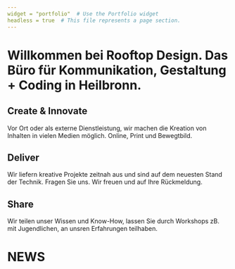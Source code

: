 ```yaml
---
widget = "portfolio"  # Use the Portfolio widget
headless = true  # This file represents a page section.
---
```


#  Willkommen bei Rooftop Design. Das Büro für Kommunikation, Gestaltung + Coding in Heilbronn.


## Create & Innovate

Vor Ort oder als externe Dienstleistung, wir machen die Kreation von Inhalten in vielen Medien möglich. Online, Print und Bewegtbild.

## Deliver
Wir liefern kreative Projekte zeitnah aus und sind auf dem neuesten Stand der Technik. Fragen Sie uns. Wir freuen und auf Ihre Rückmeldung. 

## Share
Wir teilen unser Wissen und Know-How, lassen Sie durch Workshops zB. mit Jugendlichen, an unsren Erfahrungen teilhaben. 

# NEWS

